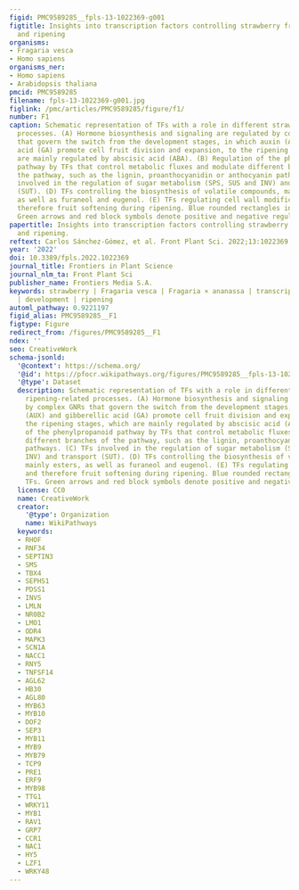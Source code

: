 ```yaml
---
figid: PMC9589285__fpls-13-1022369-g001
figtitle: Insights into transcription factors controlling strawberry fruit development
  and ripening
organisms:
- Fragaria vesca
- Homo sapiens
organisms_ner:
- Homo sapiens
- Arabidopsis thaliana
pmcid: PMC9589285
filename: fpls-13-1022369-g001.jpg
figlink: /pmc/articles/PMC9589285/figure/f1/
number: F1
caption: Schematic representation of TFs with a role in different strawberry ripening-related
  processes. (A) Hormone biosynthesis and signaling are regulated by complex GNRs
  that govern the switch from the development stages, in which auxin (AUX) and gibberellic
  acid (GA) promote cell fruit division and expansion, to the ripening stages, which
  are mainly regulated by abscisic acid (ABA). (B) Regulation of the phenylpropanoid
  pathway by TFs that control metabolic fluxes and modulate different branches of
  the pathway, such as the lignin, proanthocyanidin or anthocyanin pathways. (C) TFs
  involved in the regulation of sugar metabolism (SPS, SUS and INV) and transport
  (SUT). (D) TFs controlling the biosynthesis of volatile compounds, mainly esters,
  as well as furaneol and eugenol. (E) TFs regulating cell wall modification, and
  therefore fruit softening during ripening. Blue rounded rectangles indicate TFs.
  Green arrows and red block symbols denote positive and negative regulation respectively.
papertitle: Insights into transcription factors controlling strawberry fruit development
  and ripening.
reftext: Carlos Sánchez-Gómez, et al. Front Plant Sci. 2022;13:1022369.
year: '2022'
doi: 10.3389/fpls.2022.1022369
journal_title: Frontiers in Plant Science
journal_nlm_ta: Front Plant Sci
publisher_name: Frontiers Media S.A.
keywords: strawberry | Fragaria vesca | Fragaria × ananassa | transcription factors
  | development | ripening
automl_pathway: 0.9221197
figid_alias: PMC9589285__F1
figtype: Figure
redirect_from: /figures/PMC9589285__F1
ndex: ''
seo: CreativeWork
schema-jsonld:
  '@context': https://schema.org/
  '@id': https://pfocr.wikipathways.org/figures/PMC9589285__fpls-13-1022369-g001.html
  '@type': Dataset
  description: Schematic representation of TFs with a role in different strawberry
    ripening-related processes. (A) Hormone biosynthesis and signaling are regulated
    by complex GNRs that govern the switch from the development stages, in which auxin
    (AUX) and gibberellic acid (GA) promote cell fruit division and expansion, to
    the ripening stages, which are mainly regulated by abscisic acid (ABA). (B) Regulation
    of the phenylpropanoid pathway by TFs that control metabolic fluxes and modulate
    different branches of the pathway, such as the lignin, proanthocyanidin or anthocyanin
    pathways. (C) TFs involved in the regulation of sugar metabolism (SPS, SUS and
    INV) and transport (SUT). (D) TFs controlling the biosynthesis of volatile compounds,
    mainly esters, as well as furaneol and eugenol. (E) TFs regulating cell wall modification,
    and therefore fruit softening during ripening. Blue rounded rectangles indicate
    TFs. Green arrows and red block symbols denote positive and negative regulation respectively.
  license: CC0
  name: CreativeWork
  creator:
    '@type': Organization
    name: WikiPathways
  keywords:
  - RHOF
  - RNF34
  - SEPTIN3
  - SMS
  - TBX4
  - SEPHS1
  - PDSS1
  - INVS
  - LMLN
  - NR0B2
  - LMO1
  - ODR4
  - MAPK3
  - SCN1A
  - NACC1
  - RNY5
  - TNFSF14
  - AGL62
  - HB30
  - AGL80
  - MYB63
  - MYB10
  - DOF2
  - SEP3
  - MYB11
  - MYB9
  - MYB79
  - TCP9
  - PRE1
  - ERF9
  - MYB98
  - TTG1
  - WRKY11
  - MYB1
  - RAV1
  - GRP7
  - CCR1
  - NAC1
  - HY5
  - LZF1
  - WRKY48
---
```

